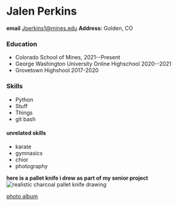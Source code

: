 # Jalen Perkins
**email** Jperkins1@mines.edu
**Address:** Golden, CO
### Education
- Colorado School of Mines, 2021--Present
- George Washington University Online Highschool 2020--2021
- Grovetown Highshool 2017-2020

### Skills
- Python
- Stuff
- Things
- git bash
#### unrelated skills
- karate
- gymnasics
- chior
- photography

**here is a pallet knife i drew as part of my senior project**
![realistic charcoal pallet knife drawing](https://mines0-my.sharepoint.com/:i:/g/personal/jperkins1_mines_edu/EYelenHfTrFHjiqrw5vKsaUBCW2acS39pZEpXRlptD8OjQ?e=6mDlNj)

[photo album](https://photos.app.goo.gl/M5ac5XTjr42yR2QT7 "Google photo album with some of my favorite pictures that I've taken")
